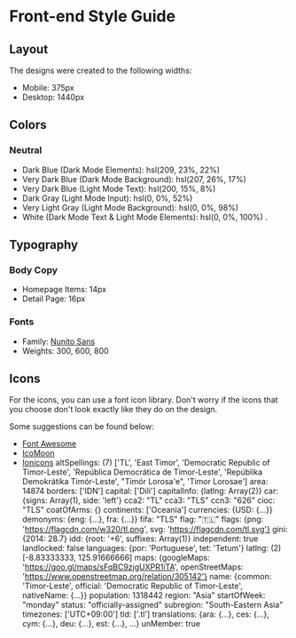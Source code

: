 # Front-end Style Guide

## Layout

The designs were created to the following widths:

- Mobile: 375px
- Desktop: 1440px

## Colors

### Neutral

- Dark Blue (Dark Mode Elements): hsl(209, 23%, 22%)
- Very Dark Blue (Dark Mode Background): hsl(207, 26%, 17%)
- Very Dark Blue (Light Mode Text): hsl(200, 15%, 8%)
- Dark Gray (Light Mode Input): hsl(0, 0%, 52%)
- Very Light Gray (Light Mode Background): hsl(0, 0%, 98%)
- White (Dark Mode Text & Light Mode Elements): hsl(0, 0%, 100%)
  .

## Typography

### Body Copy

- Homepage Items: 14px
- Detail Page: 16px

### Fonts

- Family: [Nunito Sans](https://fonts.google.com/specimen/Nunito+Sans)
- Weights: 300, 600, 800

## Icons

For the icons, you can use a font icon library. Don't worry if the icons that you choose don't look exactly like they do on the design.

Some suggestions can be found below:

- [Font Awesome](https://fontawesome.com)
- [IcoMoon](https://icomoon.io)
- [Ionicons](https://ionicons.com)
  altSpellings: (7) ['TL', 'East Timor', 'Democratic Republic of Timor-Leste', 'República Democrática de Timor-Leste', 'Repúblika Demokrátika Timór-Leste', "Timór Lorosa'e", 'Timor Lorosae']
  area: 14874
  borders: ['IDN']
  capital: ['Dili']
  capitalInfo: {latlng: Array(2)}
  car: {signs: Array(1), side: 'left'}
  cca2: "TL"
  cca3: "TLS"
  ccn3: "626"
  cioc: "TLS"
  coatOfArms: {}
  continents: ['Oceania']
  currencies: {USD: {…}}
  demonyms: {eng: {…}, fra: {…}}
  fifa: "TLS"
  flag: "🇹🇱"
  flags: {png: 'https://flagcdn.com/w320/tl.png', svg: 'https://flagcdn.com/tl.svg'}
  gini: {2014: 28.7}
  idd: {root: '+6', suffixes: Array(1)}
  independent: true
  landlocked: false
  languages: {por: 'Portuguese', tet: 'Tetum'}
  latlng: (2) [-8.83333333, 125.91666666]
  maps: {googleMaps: 'https://goo.gl/maps/sFqBC9zjgUXPR1iTA', openStreetMaps: 'https://www.openstreetmap.org/relation/305142'}
  name: {common: 'Timor-Leste', official: 'Democratic Republic of Timor-Leste', nativeName: {…}}
  population: 1318442
  region: "Asia"
  startOfWeek: "monday"
  status: "officially-assigned"
  subregion: "South-Eastern Asia"
  timezones: ['UTC+09:00']
  tld: ['.tl']
  translations: {ara: {…}, ces: {…}, cym: {…}, deu: {…}, est: {…}, …}
  unMember: true
